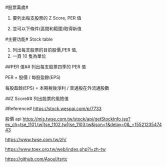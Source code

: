 #股票萬歲#

1. 要列出每支股票的 Z Score, PER 值

2. 並可以下條件(區間和範圍)取得新值

#主要功能#
Stock table

1. 列出每支股票的目前股價,PER 值,
2. 一頁 10 隻為單位

##PER 值##
列出每支股票四季的 PER 值

PER = 股價 / 每股盈餘(EPS)

每股盈餘(EPS) = 本期稅後淨利 / 普通股在外流通股數

##Z Score##
列出股票的風險值

#Reference#
https://stock.wespai.com/p/7733

股價 api https://mis.twse.com.tw/stock/api/getStockInfo.jsp?ex_ch=tse_1101.tw|tse_1102.tw|tse_1103.tw&json=1&delay=0&_=1552123547443

https://www.twse.com.tw/zh/

https://www.tpex.org.tw/web/index.php?l=zh-tw

https://github.com/Asoul/tsrtc
